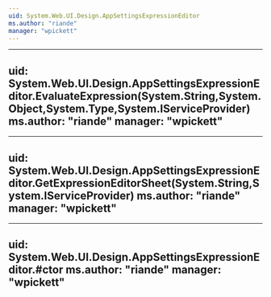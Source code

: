 ```yaml
---
uid: System.Web.UI.Design.AppSettingsExpressionEditor
ms.author: "riande"
manager: "wpickett"
---
```


---
uid: System.Web.UI.Design.AppSettingsExpressionEditor.EvaluateExpression(System.String,System.Object,System.Type,System.IServiceProvider)
ms.author: "riande"
manager: "wpickett"
---

---
uid: System.Web.UI.Design.AppSettingsExpressionEditor.GetExpressionEditorSheet(System.String,System.IServiceProvider)
ms.author: "riande"
manager: "wpickett"
---

---
uid: System.Web.UI.Design.AppSettingsExpressionEditor.#ctor
ms.author: "riande"
manager: "wpickett"
---
